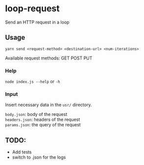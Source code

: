 # loop-request

Send an HTTP request in a loop

## Usage

`yarn send <request-method> <destination-url> <num-iterations>`

Available request methods: GET POST PUT

### Help
`node index.js --help` or `-h`

### Input
Insert necessary data in the `usr/` directory.

`body.json`: body of the request  
`headers.json`: headers of the request  
`params.json`: the query of the request

## TODO:
- Add tests
- switch to .json for the logs
